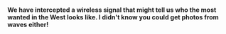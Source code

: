 #### We have intercepted a wireless signal that might tell us who the most wanted in the West looks like. I didn't know you could get photos from waves either!
